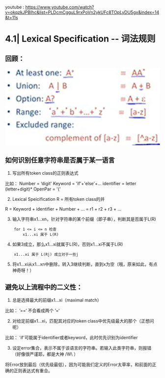 youtube : https://www.youtube.com/watch?v=okqzkJPBIhc&list=PLDcmCgguL9rxPoVn2ykUFc8TOpLyDU5gx&index=14&t=11s

# 4.1| Lexical Specification -- 词法规则

## 回顾：

![avatar](9.png)

## 如何识别任意字符串是否属于某一语言

1. 写出所有token class的正则表达式

比如：
Number = ‘digit'
Keyword = 'if'+'else'+...
identifier = letter (letter+digit)*
OpenPar = '('

2. Lexical Speicification R = 所有token class的并

R = Keyword + identifier + Number + ...
  = r1 + r2 + r3 + ...

3. 输入字符串x1...xn，针对字符串的某个前缀（即子串），判断其是否属于L(R)

```
    for 1 <= i <= n 检查
        x1...xi 属于 L(R)
```

4. 如果3成立，那么x1...xi就属于L(R)，否则x1...xi不属于L(R)

```
    x1...xi 属于 L(Rj) 成立对于一些j
```

5. 将x1...xi从x1...xn中删除，转入3继续判断，直到x为空（哦，原来如此，有点神奇呀！）

## 避免以上流程中的二义性：

1. 总是选择最大的前缀x1...xi（maximal match）

比如： ’==‘ 不会看成两个 ’=‘

2. 对给定前缀x1...xi，匹配其对应的token class中优先级最大的那个（正想问呢）

比如： 'if'可能属于identifier或者keyword，此时优先识别为identifier

3. 设定error集合，表示不属于该语言的字符串。若输入此类字符串，则报错（好像很严谨耶，都是大神 /W\ ）

将Error放到最后（优先级最低），因为可能我们定义的Error太草率，和前面的正确的正则表达式有重合。

